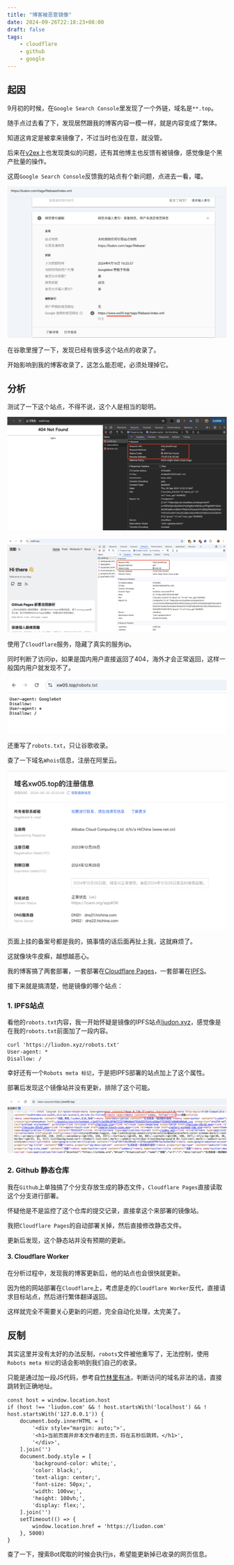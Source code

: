 ```yaml
---
title: "博客被恶意镜像"
date: 2024-09-26T22:18:23+08:00
draft: false
tags:
    - cloudflare
    - github
    - google
---
```


## 起因

9月初的时候，在`Google Search Console`里发现了一个外链，域名是`**.top`。

随手点过去看了下，发现居然跟我的博客内容一模一样，就是内容变成了繁体。

知道这肯定是被拿来镜像了，不过当时也没在意，就没管。

后来在[v2ex](https://v2ex.com/t/1070859)上也发现类似的问题，还有其他博主也反馈有被镜像，感觉像是个黑产批量的操作。

这周`Google Search Console`反馈我的站点有个新问题，点进去一看，嚯。

![搜索问题](20240927-192400.png)

在谷歌里搜了一下，发现已经有很多这个站点的收录了。

开始影响到我的博客收录了，这怎么能忍呢，必须处理掉它。

## 分析

测试了一下这个站点，不得不说，这个人是相当的聪明。

![国内访问404](20240926-200728.jpg)

![海外访问200](20240927-100208.png)

使用了`Cloudflare`服务，隐藏了真实的服务ip。

同时判断了访问ip，如果是国内用户直接返回了404，海外才会正常返回，这样一般国内用户就发现不了。

![](20240927-102245.png)

还重写了`robots.txt`，只让谷歌收录。

查了一下域名`Whois`信息，注册在阿里云。

![whois](20240927-200728.png)

页面上挂的备案号都是我的，搞事情的话后面再扯上我，这就麻烦了。

这就像块牛皮癣，越想越恶心。

我的博客搞了两套部署，一套部署在[Cloudflare Pages](https://liudon.com)，一套部署在[IPFS](https://liudon.xyz)。

接下来就是搞清楚，他是镜像的哪个站点：

### 1. IPFS站点

看他的`robots.txt`内容，我一开始怀疑是镜像的IPFS站点[liudon.xyz](https://liudon.xyz)，感觉像是在我的`robots.txt`前面加了一段内容。

```
curl 'https://liudon.xyz/robots.txt'
User-agent: *
Disallow: /
```

幸好还有一个`Robots meta 标记`，于是把IPFS部署的站点加上了这个属性。

部署后发现这个镜像站并没有更新，排除了这个可能。

![](20240927-102447.png)

### 2. Github 静态仓库

我在`Github`上单独搞了个分支存放生成的静态文件，`Cloudflare Pages`直接读取这个分支进行部署。

怀疑他是不是监控了这个仓库的提交记录，直接拿这个来部署的镜像站。

我把`Cloudflare Pages`的自动部署关掉，然后直接修改静态文件。

更新后发现，这个静态站并没有预期的更新。

#### 3. Cloudflare Worker

在分析过程中，发现我的博客更新后，他的站点也会很快就更新。

因为他的网站部署在`Cloudflare`上，考虑是走的`Cloudflare Worker`反代，直接请求目标站点，然后进行繁体翻译返回。

这样就完全不需要关心更新的问题，完全自动化处理，太完美了。

## 反制

其实这里并没有太好的办法反制，`robots`文件被他重写了，无法控制，使用`Robots meta 标记`的话会影响到我们自己的收录。

只能是通过加一段JS代码，参考自[竹林里有冰](https://zhul.in/2024/07/18/my-blog-is-completely-proxied-and-translated-into-traditional-chinese/)，判断访问的域名非法的话，直接跳转到正确地址。

```
const host = window.location.host
if (host !== 'liudon.com' && ! host.startsWith('localhost') && ! host.startsWith('127.0.0.1')) {
    document.body.innerHTML = [
        '<div style="margin: auto;">',
        '<h1>当前页面并非本文作者的主页，将在五秒后跳转。</h1>',
        '</div>',
    ].join('')
    document.body.style = [
        'background-color: white;',
        'color: black;',
        'text-align: center;',
        'font-size: 50px;',
        'width: 100vw;',
        'height: 100vh;',
        'display: flex;',
    ].join('')
    setTimeout(() => {
        window.location.href = 'https://liudon.com'
    }, 5000)
}
```

查了一下，搜索Bot爬取的时候会执行js，希望能更新掉已收录的网页信息。

